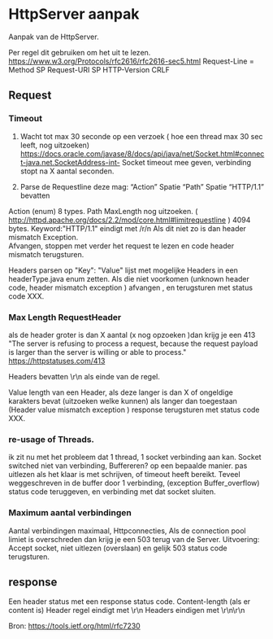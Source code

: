 # HttpServer aanpak
Aanpak van de HttpServer. 

Per regel dit gebruiken om het uit te lezen.
https://www.w3.org/Protocols/rfc2616/rfc2616-sec5.html
Request-Line   = Method SP Request-URI SP HTTP-Version CRLF

## Request

### Timeout
1. Wacht tot max 30 seconde op een verzoek ( hoe een thread max 30 sec leeft, nog uitzoeken)
https://docs.oracle.com/javase/8/docs/api/java/net/Socket.html#connect-java.net.SocketAddress-int-
Socket timeout mee geven, verbinding stopt na X aantal seconden.

2. Parse de Requestline deze mag: “Action” Spatie “Path” Spatie “HTTP/1.1” bevatten

Action (enum) 8 types.
Path MaxLength nog uitzoeken. ( http://httpd.apache.org/docs/2.2/mod/core.html#limitrequestline ) 4094 bytes.
Keyword:"HTTP/1.1" eindigt met /r/n Als dit niet zo is dan header mismatch Exception.  
Afvangen, stoppen met verder het request te lezen en code header mismatch terugsturen.

Headers parsen op "Key": "Value"  lijst met mogelijke Headers in een headerType.java enum zetten.
Als die niet voorkomen (unknown header code, header mismatch exception ) afvangen , en terugsturen met status code XXX.

### Max Length RequestHeader
als de header groter is dan X aantal (x nog opzoeken )dan krijg je een 413 
 "The server is refusing to process a request,
  because the request payload is larger 
  than the server is willing or able to process."
https://httpstatuses.com/413

Headers bevatten \r\n als einde van de regel.

Value length van een Header, als deze langer is dan X of ongeldige karakters bevat (uitzoeken welke kunnen) 
als langer dan toegestaan (Header value mismatch exception ) response terugsturen met status code XXX.


### re-usage of Threads.
ik zit nu met het probleem dat 1 thread, 1 socket verbinding aan kan.
Socket switched niet van verbinding, Buffereren? op een bepaalde manier.
pas uitlezen als het klaar is met schrijven, of timeout heeft bereikt.
Teveel weggeschreven in de buffer door 1 verbinding, 
(exception Buffer_overflow) status code teruggeven, en verbinding met dat socket sluiten.

### Maximum aantal verbindingen
Aantal verbindingen maximaal, Httpconnecties,
Als de connection pool limiet is overschreden dan krijg je een 503 terug van de Server.
Uitvoering: Accept socket, niet uitlezen (overslaan) en gelijk 503 status code terugsturen.

## response
Een header status met een response status code.
Content-length (als er content is)
Header regel eindigt met \r\n
Headers eindigen met \r\n\r\n

Bron:
https://tools.ietf.org/html/rfc7230
